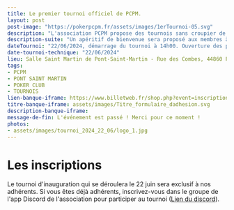 ```yaml
---
title: Le premier tournoi officiel de PCPM.
layout: post
post-image: "https://pokerpcpm.fr/assets/images/1erTournoi-05.svg"
description: "L'association PCPM propose des tournois sans croupier de poker Texas hold'em. Pour plus d'informations consultez nos règlements"
description-suite: "Un apéritif de bienvenue sera proposé aux membres à partir de 13h ! Pour ce tournoi annuel, nous avons prévu également le repas. Une ambiance conviviale et familiale caractérise aussi ce tournoi, alors n'hésitez pas !"
dateTournoi: "22/06/2024, démarrage du tournoi à 14h00. Ouverture des portes 12h30."
date-tournoi-technique: "22/06/2024"
lieu: Salle Saint Martin de Pont-Saint-Martin - Rue des Combes, 44860 Pont-Saint-Martin
tags:
- PCPM
- PONT SAINT MARTIN
- POKER CLUB
- TOURNOIS
lien-banque-iframe: https://www.billetweb.fr/shop.php?event=inscription-au-tournoi-de-poker-du-samedi-22juin-2024
titre-banque-iframe: assets/images/Titre_formulaire_dadhesion.svg
description-banque-iframe: 
message-de-fin: L'événement est passé ! Merci pour ce moment !
photos: 
- assets/images/tournoi_2024_22_06/logo_1.jpg
---
```


# Les inscriptions

 Le tournoi d'inauguration qui se déroulera le 22 juin sera exclusif à nos adhérents. Si vous êtes déjà adhérents, inscrivez-vous dans le groupe de l'app Discord de l'association pour participer au tournoi ([Lien du discord](https://discord.gg/ZNMha2yw)).